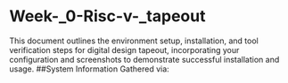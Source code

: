 # Week-_0-Risc-v-_tapeout
This document outlines the environment setup, installation, and tool verification steps for digital design tapeout, incorporating your configuration and screenshots to demonstrate successful installation and usage.
##System Information
Gathered via:
